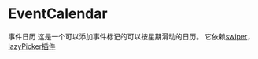 
# EventCalendar
事件日历
这是一个可以添加事件标记的可以按星期滑动的日历。
它依赖[swiper](http://www.swiper.com.cn/)，[lazyPicker插件](https://github.com/IronPans/LazyPicker/blob/master/lazyPicker-1.2.0.js)
